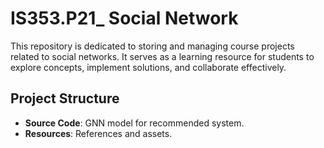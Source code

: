 # IS353.P21_ Social Network

This repository is dedicated to storing and managing course projects related to social networks. It serves as a learning resource for students to explore concepts, implement solutions, and collaborate effectively.

## Project Structure
- **Source Code**: GNN model for recommended system.
- **Resources**: References and assets.


